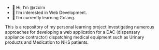 - 👋 Hi, I’m @rzolm
- 👀 I’m interested in Web Development.
- 🌱 I’m currently learning Golang.

<!---
rzolm/rzolm is a ✨ special ✨ repository because its `README.md` (this file) appears on your GitHub profile.
You can click the Preview link to take a look at your changes.
--->

This is a repository of my personal learning project investigating numerous approaches for developing a web application for a DAC (dispensary appliance contractor) dispatching medical equipment such as Urinary products and Medication to NHS patients.
